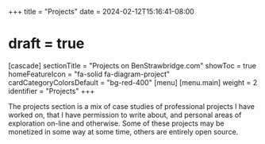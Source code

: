 +++
title = "Projects"
date = 2024-02-12T15:16:41-08:00
# draft = true
[cascade]
  sectionTitle = "Projects on BenStrawbridge.com"
  showToc = true
  homeFeatureIcon = "fa-solid fa-diagram-project"
  cardCategoryColorsDefault = "bg-red-400"
[menu]
 [menu.main]
  weight = 2
  identifier = "Projects"
+++

The projects section is a mix of case studies of professional projects I have worked on, that I have permission to write about, and personal areas of exploration on-line and otherwise. Some of these projects may be monetized in some way at some time, others are entirely open source.